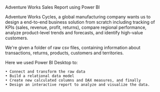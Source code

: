 Adventure Works Sales Report using Power BI

  Adventure Works Cycles, a global manufacturing company wants us to design a end-to-end business solution from scratch including tracking of KPIs (sales, revenue, profit, returns), compare regional
performance, analyze product-level trends and forecasts, and identify high-value customers.

  We're given a folder of raw csv files, containing information about transactions,
returns, products, customers and territories.

  Here we used Power BI Desktop to:

    • Connect and transform the raw data
    • Build a relational data model
    • Create new calculated columns and DAX measures, and finally
    • Design an interactive report to analyze and visualize the data.
